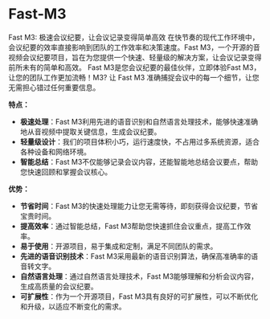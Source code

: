 # Fast-M3
Fast M3: 极速会议纪要，让会议记录变得简单高效
在快节奏的现代工作环境中，会议纪要的效率直接影响到团队的工作效率和决策速度。Fast M3，一个开源的音视频会议纪要项目，旨在为您提供一个快速、轻量级的解决方案，让会议记录变得前所未有的简单和高效。
Fast M3是您会议纪要的最佳伙伴，立即体验Fast M3，让您的团队工作更加流畅！M3? 让 Fast M3 准确捕捉会议中的每一个细节，让您无需担心错过任何重要信息。

**特点：**
- **极速处理**：Fast M3利用先进的语音识别和自然语言处理技术，能够快速准确地从音视频中提取关键信息，生成会议纪要。
- **轻量级设计**：我们的项目体积小巧，运行速度快，不占用过多系统资源，适合各种设备和网络环境。
- **智能总结**：Fast M3不仅能够记录会议内容，还能智能地总结会议要点，帮助您快速回顾和掌握会议核心。

**优势：**
- **节省时间**：Fast M3的快速处理能力让您无需等待，即刻获得会议纪要，节省宝贵时间。
- **提高效率**：通过智能总结，Fast M3帮助您快速抓住会议重点，提高工作效率。
- **易于使用**：开源项目，易于集成和定制，满足不同团队的需求。
- **先进的语音识别技术**：Fast M3采用最新的语音识别算法，确保高准确率的语音转文字。
- **自然语言处理**：通过自然语言处理技术，Fast M3能够理解和分析会议内容，生成高质量的会议纪要。
- **可扩展性**：作为一个开源项目，Fast M3具有良好的可扩展性，可以不断优化和升级，以适应不断变化的需求。
